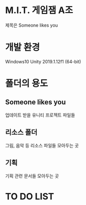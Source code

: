 # M.I.T. 게임잼 A조
제목은 Someone likes you

# 개발 환경
Windows10 Unity 2019.1.12f1 (64-bit)

# 폴더의 용도
## Someone likes you
   업데이트 받을 유니티 프로젝트 파일들
## 리소스 폴더
   그림, 음악 등 리소스 파일들 모아두는 곳
## 기획
   기획 관련 문서들 모아두는 곳
   
# TO DO LIST
  

